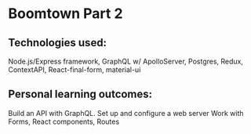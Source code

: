 # Boomtown Part 2

## Technologies used:

Node.js/Express framework, GraphQL w/ ApolloServer, Postgres, Redux, ContextAPI, React-final-form, material-ui

## Personal learning outcomes:

Build an API with GraphQL. Set up and configure a web server
Work with Forms, React components, Routes
